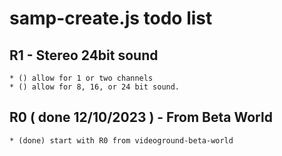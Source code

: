 # samp-create.js todo list

## R1 - Stereo 24bit sound
    * () allow for 1 or two channels
    * () allow for 8, 16, or 24 bit sound.
    
## R0 ( done 12/10/2023 ) - From Beta World
    * (done) start with R0 from videoground-beta-world
    
    
